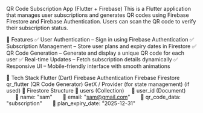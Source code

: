 QR Code Subscription App (Flutter + Firebase)
This is a Flutter application that manages user subscriptions and generates QR codes using Firebase Firestore and Firebase Authentication. Users can scan the QR code to verify their subscription status.

📌 Features
✅ User Authentication – Sign in using Firebase Authentication
✅ Subscription Management – Store user plans and expiry dates in Firestore
✅ QR Code Generation – Generate and display a unique QR code for each user
✅ Real-time Updates – Fetch subscription details dynamically
✅ Responsive UI – Mobile-friendly interface with smooth animations

🚀 Tech Stack
Flutter (Dart)
Firebase Authentication
Firebase Firestore
qr_flutter (QR Code Generator)
GetX / Provider (for state management) (if used)
📂 Firestore Structure
📁 users (Collection)
    📄 user_id (Document)
      🔹 name: "sam"
      🔹 email: "sam@gmail.com"
      🔹 qr_code_data: "subscription"
      🔹 plan_expiry_date: "2025-12-31"


